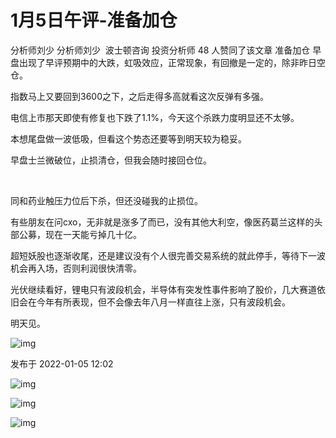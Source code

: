 # 1月5日午评-准备加仓
分析师刘少
分析师刘少
​​
波士顿咨询 投资分析师
48 人赞同了该文章
准备加仓
早盘出现了早评预期中的大跌，虹吸效应，正常现象，有回撤是一定的，除非昨日空仓。



指数马上又要回到3600之下，之后走得多高就看这次反弹有多强。



电信上市那天即使有修复也下跌了1.1%，今天这个杀跌力度明显还不太够。



本想尾盘做一波低吸，但看这个势态还要等到明天较为稳妥。



早盘士兰微破位，止损清仓，但我会随时接回仓位。

​

同和药业触压力位后下杀，但还没碰我的止损位。



有些朋友在问cxo，无非就是涨多了而已，没有其他大利空，像医药葛兰这样的头部公募，现在一天能亏掉几十亿​。



超短妖股也逐渐收尾，还是建议没有个人很完善交易系统的就此停手，​等待下一波机会再入场，否则利润很快清零。



光伏继续看好，锂电​只有波段机会，半导体有突发性事件影响了股价，几大赛道依旧会在今年有所表现，但不会像去年八月一样直往上涨，只有波段​机会。



明天见。






![img](https://pica.zhimg.com/80/v2-2e7f022dd0b7ab38a083a25ca85ea1a3_1440w.jpg?source=d16d100b)



发布于 2022-01-05 12:02

![img]()

![img]()

![img]()